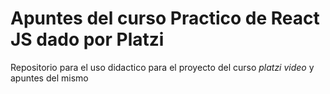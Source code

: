 # Apuntes del **curso Practico de React JS** dado por Platzi

Repositorio para el uso didactico para el proyecto del curso _platzi video_ y apuntes del mismo
